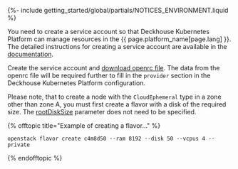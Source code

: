 {%- include getting_started/global/partials/NOTICES_ENVIRONMENT.liquid %}

You need to create a service account so that Deckhouse Kubernetes Platform can manage resources in the {{ page.platform_name[page.lang] }}. The detailed instructions for creating a service account are available in the [documentation](/products/kubernetes-platform/documentation/v1/modules/cloud-provider-openstack/environment.html).

Create the service account and [download openrc file](https://docs.selectel.ru/en/cloud/servers/tools/openstack/#configure-authorization). The data from the openrc file will be required further to fill in the `provider` section in the Deckhouse Kubernetes Platform configuration.

Please note, that to create a node with the `CloudEphemeral` type in a zone other than zone A, you must first create a flavor with a disk of the required size. The [rootDiskSize](/products/kubernetes-platform/documentation/v1/modules/cloud-provider-openstack/cr.html#openstackinstanceclass-v1-spec-rootdisksize) parameter does not need to be specified.

{% offtopic title="Example of creating a flavor..." %}
```shell
openstack flavor create c4m8d50 --ram 8192 --disk 50 --vcpus 4 --private
```
{% endofftopic %}
